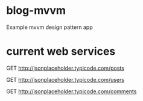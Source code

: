 # blog-mvvm
Example mvvm design pattern app

# current web services

GET http://jsonplaceholder.typicode.com/posts

GET http://jsonplaceholder.typicode.com/users

GET http://jsonplaceholder.typicode.com/comments